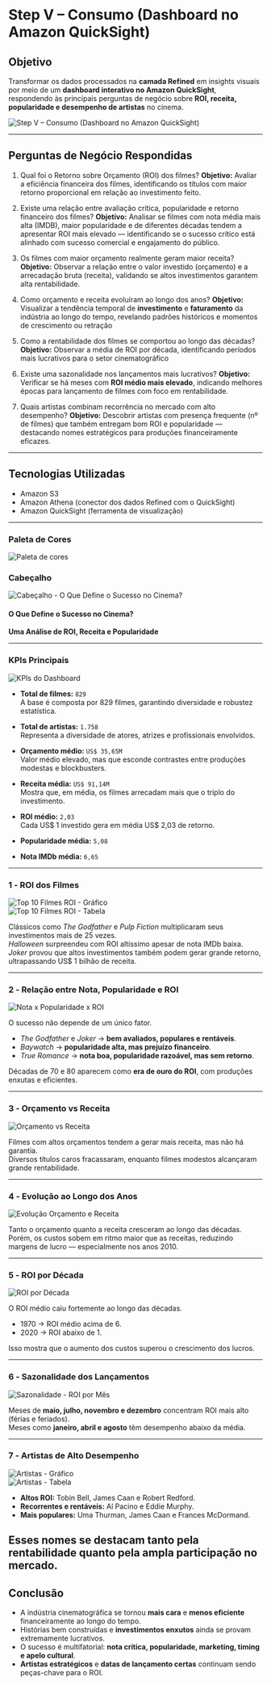 # Step V – Consumo (Dashboard no Amazon QuickSight)

##  Objetivo
Transformar os dados processados na **camada Refined** em insights visuais por meio de um **dashboard interativo no Amazon QuickSight**, respondendo às principais perguntas de negócio sobre **ROI, receita, popularidade e desempenho de artistas** no cinema.

![Step V – Consumo (Dashboard no Amazon QuickSight)](../imagens/Desafio-FilmesSéries-Parte5.png)

---

##  Perguntas de Negócio Respondidas
1. Qual foi o Retorno sobre Orçamento (ROI) dos filmes?
**Objetivo:** Avaliar a eficiência financeira dos filmes, identificando os títulos com maior retorno proporcional em relação ao investimento feito. 
     
2. Existe uma relação entre avaliação crítica, popularidade e retorno financeiro dos filmes?
**Objetivo:** Analisar se filmes com nota média mais alta (IMDB), maior popularidade e de diferentes décadas tendem a apresentar ROI mais elevado — identificando se o sucesso crítico está alinhado com sucesso comercial e engajamento do público.  
  
3. Os filmes com maior orçamento realmente geram maior receita?
**Objetivo:** Observar a relação entre o valor investido (orçamento) e a arrecadação bruta (receita), validando se altos investimentos garantem alta rentabilidade.  

4. Como orçamento e receita evoluíram ao longo dos anos?
**Objetivo:** Visualizar a tendência temporal de **investimento** e **faturamento** da indústria ao longo do tempo, revelando padrões históricos e momentos de crescimento ou retração   

5. Como a rentabilidade dos filmes se comportou ao longo das décadas?
**Objetivo:** Observar a média de ROI por década, identificando períodos mais lucrativos para o setor cinematográfico   

6. Existe uma sazonalidade nos lançamentos mais lucrativos?
**Objetivo:** Verificar se há meses com **ROI médio mais elevado**, indicando melhores épocas para lançamento de filmes com foco em rentabilidade.   

7. Quais artistas combinam recorrência no mercado com alto desempenho?
**Objetivo:** Descobrir artistas com presença frequente (nº de filmes) que também entregam bom ROI e popularidade — destacando nomes estratégicos para produções financeiramente eficazes. 

---

## Tecnologias Utilizadas

- Amazon S3   
- Amazon Athena (conector dos dados Refined com o QuickSight)  
- Amazon QuickSight (ferramenta de visualização)


--- 

###  Paleta de Cores
![Paleta de cores](../imagens/paleta.png)

###  Cabeçalho
![Cabeçalho - O Que Define o Sucesso no Cinema?](../imagens/cabeçalho.png)

#### **O Que Define o Sucesso no Cinema?**  
**Uma Análise de ROI, Receita e Popularidade**

---

###  KPIs Principais
![KPIs do Dashboard](../imagens/KPIs.png)

- **Total de filmes:** `829`  
  A base é composta por 829 filmes, garantindo diversidade e robustez estatística.  

- **Total de artistas:** `1.758`  
  Representa a diversidade de atores, atrizes e profissionais envolvidos.  

- **Orçamento médio:** `US$ 35,65M`  
  Valor médio elevado, mas que esconde contrastes entre produções modestas e blockbusters.  

- **Receita média:** `US$ 91,14M`  
  Mostra que, em média, os filmes arrecadam mais que o triplo do investimento.  

- **ROI médio:** `2,03`  
  Cada US$ 1 investido gera em média US$ 2,03 de retorno.  

- **Popularidade média:** `5,08`  

- **Nota IMDb média:** `6,65`   

---

### 1️ - ROI dos Filmes
![Top 10 Filmes ROI - Gráfico](../imagens/top_10_1.png)  
![Top 10 Filmes ROI - Tabela](../imagens/top_10_2.png)

Clássicos como *The Godfather* e *Pulp Fiction* multiplicaram seus investimentos mais de 25 vezes.  
*Halloween* surpreendeu com ROI altíssimo apesar de nota IMDb baixa.  
*Joker* provou que altos investimentos também podem gerar grande retorno, ultrapassando US$ 1 bilhão de receita.

---

### 2️ - Relação entre Nota, Popularidade e ROI
![Nota x Popularidade x ROI](../imagens/popularidade_nota_roi.png)

O sucesso não depende de um único fator.  
- *The Godfather* e *Joker* → **bem avaliados, populares e rentáveis**.  
- *Baywatch* → **popularidade alta, mas prejuízo financeiro**.  
- *True Romance* → **nota boa, popularidade razoável, mas sem retorno**.  

Décadas de 70 e 80 aparecem como **era de ouro do ROI**, com produções enxutas e eficientes.

---

### 3️ - Orçamento vs Receita
![Orçamento vs Receita](../imagens/orcamento_receita.png)

Filmes com altos orçamentos tendem a gerar mais receita, mas não há garantia.  
Diversos títulos caros fracassaram, enquanto filmes modestos alcançaram grande rentabilidade.

---

### 4️ - Evolução ao Longo dos Anos
![Evolução Orçamento e Receita](../imagens/investimento_anos.png)

Tanto o orçamento quanto a receita cresceram ao longo das décadas.  
Porém, os custos sobem em ritmo maior que as receitas, reduzindo margens de lucro — especialmente nos anos 2010.

---

### 5️ - ROI por Década
![ROI por Década](../imagens/decada.png)

O ROI médio caiu fortemente ao longo das décadas.  
- 1970 → ROI médio acima de 6.  
- 2020 → ROI abaixo de 1.  

Isso mostra que o aumento dos custos superou o crescimento dos lucros.

---

### 6️ - Sazonalidade dos Lançamentos
![Sazonalidade - ROI por Mês](../imagens/mes.png)

Meses de **maio, julho, novembro e dezembro** concentram ROI mais alto (férias e feriados).  
Meses como **janeiro, abril e agosto** têm desempenho abaixo da média.

---

### 7️ - Artistas de Alto Desempenho
![Artistas - Gráfico](../imagens/top_artistas_2.png)  
![Artistas - Tabela](../imagens/top_artistas_1.png)

- **Altos ROI:** Tobin Bell, James Caan e Robert Redford.  
- **Recorrentes e rentáveis:** Al Pacino e Eddie Murphy.  
- **Mais populares:** Uma Thurman, James Caan e Frances McDormand.  

Esses nomes se destacam tanto pela **rentabilidade** quanto pela **ampla participação no mercado**.  
---

##  Conclusão

- A indústria cinematográfica se tornou **mais cara** e **menos eficiente** financeiramente ao longo do tempo.  
- Histórias bem construídas e **investimentos enxutos** ainda se provam extremamente lucrativos.  
- O sucesso é multifatorial: **nota crítica, popularidade, marketing, timing e apelo cultural**.  
- **Artistas estratégicos** e **datas de lançamento certas** continuam sendo peças-chave para o ROI.
